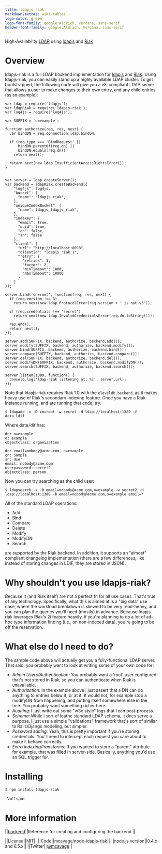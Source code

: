 ```yaml
---
title: ldapjs-riak
markdown2extras: wiki-tables
logo-color: green
logo-font-family: google:Aldrich, Verdana, sans-serif
header-font-family: google:Aldrich, Verdana, sans-serif
---
```


<div id="indextagline">
High-Availability <a href="http://tools.ietf.org/html/rfc4510"
id="indextaglink">LDAP</a> using <a id="indextaglink"
href="http://ldapjs.org">ldapjs</a> and <a id="indextaglink"
href="http://basho.com">Riak</a>
</div>

# Overview

ldapjs-riak is a full LDAP backend implementation for
[ldapjs](http://ldapjs.org) and [Riak](http://basho.com).
Using ldapjs-riak, you can easily stand up a highly available LDAP
cluster. To get bootstrapped, the following code will give you a
v3-compliant LDAP server that allows a user to make changes to their
own entry, and any child entries (as an example):

    var ldap = require('ldapjs');
    var ldapRiak = require('ldapjs-riak');
    var log4js = require('log4js');

    var SUFFIX = 'o=example';

    function authorize(req, res, next) {
      var bindDN = req.connection.ldap.bindDN;

      if (req.type === 'BindRequest' ||
          bindDN.parentOf(req.dn) ||
          bindDN.equals(req.dn))
        return next();

      return next(new ldap.InsufficientAccessRightsError());
    }


    var server = ldap.createServer();
    var backend = ldapRiak.createBackend({
        "log4js": log4js,
        "bucket": {
          "name": "ldapjs_riak",
        },
        "uniqueIndexBucket": {
          "name": ldapjs_ldapjs_riak",
        },
        "indexes": {
          "email": true,
          "uuid": true,
          "cn": false,
          "sn": false
        },
        "client": {
          "url": "http://localhost:8098",
          "clientId": "ldapjs_riak_1",
          "retry": {
            "retries": 3,
            "factor": 2,
            "minTimeout": 1000,
            "maxTimeout": 10000
          }
        }
    });

    server.bind('cn=root', function(req, res, next) {
      if (req.version !== 3)
        return next(new ldap.ProtocolError(req.version + ' is not v3'));

      if (req.credentials !== 'secret')
        return next(new ldap.InvalidCredentialsError(req.dn.toString()));

      res.end();
      return next();
    });

    server.add(SUFFIX, backend, authorize, backend.add());
    server.modify(SUFFIX, backend, authorize, backend.modify());
    server.bind(SUFFIX, backend, authorize, backend.bind());
    server.compare(SUFFIX, backend, authorize, backend.compare());
    server.del(SUFFIX, backend, authorize, backend.del());
    server.modifyDN(SUFFIX, backend, authorize, backend.modifyDN());
    server.search(SUFFIX, backend, authorize, backend.search());

    server.listen(1389, function() {
      console.log('ldap-riak listening at: %s', server.url);
    });

Note that ldapjs-riak requires Riak 1.0 with the `eleveldb_backend`,
as it makes heavy use of Riak's secondary indexing feature.  Once you
have a Riak instance running, and are running that code, try:

    $ ldapadd -x -D cn=root -w secret -H ldap://localhost:1389 -f data.ldif

Where data.ldif has:

    dn: o=example
    o: example
    objectclass: organization

    dn: email=nobody@acme.com, o=example
    cn: Sample
    sn: User
    email: nobody@acme.com
    userpassword: secret2
    objectclass: person

Now you can try searching as the child user:

    $ ldapsearch -x -D email=nobody@acme.com,o=example -w secret2 -H ldap://localhost:1389 -b email=nobody@acme.com,o=example email=*

All of the standard LDAP operations:

- Add
- Bind
- Compare
- Delete
- Modify
- ModifyDN
- Search

are supported by the Riak backend.  In addition, it supports an
"almost" compliant changelog implementation (there are a few
differences, like instead of storing changes in LDIF, they are stored
in JSON).

# Why shouldn't you use ldapjs-riak?

Because it (and Riak itself) are not a perfect fit for all use cases.
That's true of any technology.  Specifically, what this is aimed at is
a "big data" use case, where the workload breakdown is skewed to be
very read-heavy, and you can plan the queries you'll need (mostly) in
advance. Because ldapjs-riak leverages Riak's 2i feature heavily, if
you're planning to do a lot of ad-hoc type information finding (i.e.,
on non-indexed data), you're going to be off the reservation.

# What else do I need to do?

The sample code above will actually get you a fully-functional LDAP
server. That said, you probably want to look at writing some of your
own code for:

- *Admin Users/Authentication:* You probably want a 'root' user
   configured that's not stored in Riak, so you can authenticate when
   Riak is unavailable.
- *Authorization:* In the example above I just assert that a DN can do
   anything to entries below it, or at it.  It would not, for example
   stop a modifyDN from happening, and putting itself somewhere else in
   the tree. You probably want something richer here.
- *Auditing:*  I just write out some "w3c style" logs that I can post-process.
- *Schema:* While I sort of loathe standard LDAP schema, it does serve
   a purpose.  I just use a simple "validations" framework that's sort
   of similar to Rails/Django modeling, but simpler.
- *Password salting:* Yeah, this is pretty important if you're storing
   credentials.  You'll need to intercept each request you care about
   to make it behave correctly.
- *Extra indexing/transforms:* If you wanted to store a "parent"
   attribute, for example, that was filled in server-side.  Basically,
   anything you'd use an SQL trigger for.

# Installing

    $ npm install ldapjs-riak

`Nuff said.

# More information

||[backend](/node-ldapjs-riak/backend.html)||Reference for creating and configuring the backend.||

||License||[MIT](http://opensource.org/licenses/mit-license.php)||
||Code||[mcavage/node-ldapjs-riak](https://github.com/mcavage/node-ldapjs-riak)||
||node.js version||0.4.x and 0.5.x||
||Twitter||[@mcavage](http://twitter.com/mcavage)||
